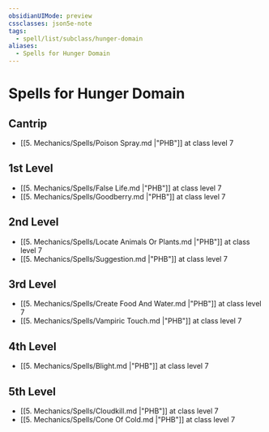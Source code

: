 ```yaml
---
obsidianUIMode: preview
cssclasses: json5e-note
tags:
  - spell/list/subclass/hunger-domain
aliases:
  - Spells for Hunger Domain
---
```

# Spells for Hunger Domain

## Cantrip

- [[5. Mechanics/Spells/Poison Spray.md \|"PHB"]] at class level 7

## 1st Level

- [[5. Mechanics/Spells/False Life.md \|"PHB"]] at class level 7
- [[5. Mechanics/Spells/Goodberry.md \|"PHB"]] at class level 7

## 2nd Level

- [[5. Mechanics/Spells/Locate Animals Or Plants.md \|"PHB"]] at class level 7
- [[5. Mechanics/Spells/Suggestion.md \|"PHB"]] at class level 7

## 3rd Level

- [[5. Mechanics/Spells/Create Food And Water.md \|"PHB"]] at class level 7
- [[5. Mechanics/Spells/Vampiric Touch.md \|"PHB"]] at class level 7

## 4th Level

- [[5. Mechanics/Spells/Blight.md \|"PHB"]] at class level 7

## 5th Level

- [[5. Mechanics/Spells/Cloudkill.md \|"PHB"]] at class level 7
- [[5. Mechanics/Spells/Cone Of Cold.md \|"PHB"]] at class level 7
